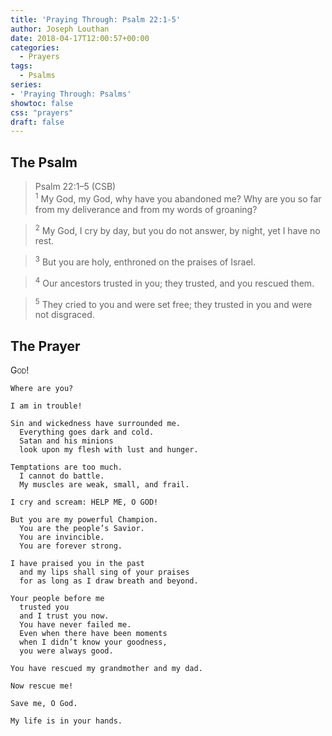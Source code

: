```yaml
---
title: 'Praying Through: Psalm 22:1-5'
author: Joseph Louthan
date: 2018-04-17T12:00:57+00:00
categories:
  - Prayers
tags:
  - Psalms
series:
- 'Praying Through: Psalms'
showtoc: false
css: "prayers"
draft: false
---
```

## The Psalm

>Psalm 22:1–5 (CSB)  
><sup>1</sup> My God, my God, why have you abandoned me? Why are you so far from my deliverance and from my words of groaning? 

><sup>2</sup> My God, I cry by day, but you do not answer, by night, yet I have no rest. 

><sup>3</sup> But you are holy, enthroned on the praises of Israel. 

><sup>4</sup> Our ancestors trusted in you; they trusted, and you rescued them. 

><sup>5</sup> They cried to you and were set free; they trusted in you and were not disgraced.

## The Prayer

<div style='font-variant: small-caps;'>
God!
</div>

```text
Where are you?

I am in trouble!

Sin and wickedness have surrounded me.
  Everything goes dark and cold. 
  Satan and his minions 
  look upon my flesh with lust and hunger.

Temptations are too much. 
  I cannot do battle. 
  My muscles are weak, small, and frail.

I cry and scream: HELP ME, O GOD!

But you are my powerful Champion. 
  You are the people’s Savior. 
  You are invincible. 
  You are forever strong.

I have praised you in the past 
  and my lips shall sing of your praises 
  for as long as I draw breath and beyond.

Your people before me 
  trusted you 
  and I trust you now. 
  You have never failed me. 
  Even when there have been moments 
  when I didn’t know your goodness, 
  you were always good.

You have rescued my grandmother and my dad.

Now rescue me!

Save me, O God.

My life is in your hands.
```
